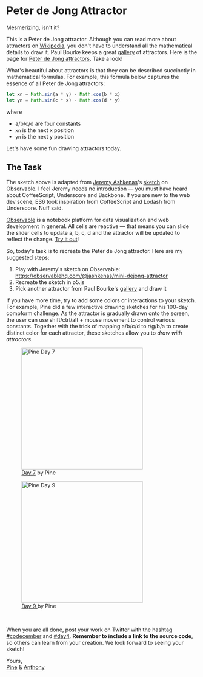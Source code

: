 # Peter de Jong Attractor

<sketch-day-4 />

Mesmerizing, isn't it?

This is a Peter de Jong attractor. Although you can read more about attractors on [Wikipedia](https://en.wikipedia.org/wiki/Attractor), you don't have to understand all the mathematical details to draw it. Paul Bourke keeps a great [gallery](http://paulbourke.net/fractals/) of attractors. Here is the page for [Peter de Jong attractors](http://paulbourke.net/fractals/peterdejong/). Take a look!

What's beautiful about attractors is that they can be described succinctly in mathematical formulas. For example, this formula below captures the essence of all Peter de Jong attractors:

```js
let xn = Math.sin(a * y) - Math.cos(b * x)
let yn = Math.sin(c * x) - Math.cos(d * y)
```

where

- a/b/c/d are four constants
- `xn` is the next x position
- `yn` is the next y position

Let's have some fun drawing attractors today.

## The Task

The sketch above is adapted from [Jeremy Ashkenas](https://twitter.com/jashkenas)'s [sketch](https://observablehq.com/@jashkenas/mini-dejong-attractor) on Observable. I feel Jeremy needs no introduction — you must have heard about CoffeeScript, Underscore and Backbone. If you are new to the web dev scene, ES6 took inspiration from CoffeeScript and Lodash from Underscore. Nuff said.

[Observable](https://observablehq.com) is a notebook platform for data visualization and web development in general. All cells are reactive — that means you can slide the slider cells to update a, b, c, d and the attractor will be updated to reflect the change. [Try it out](https://observablehq.com/@jashkenas/mini-dejong-attractor)!

So, today's task is to recreate the Peter de Jong attractor. Here are my suggested steps:

1. Play with Jeremy's sketch on Observable: https://observablehq.com/@jashkenas/mini-dejong-attractor
2. Recreate the sketch in p5.js
3. Pick another attractor from Paul Bourke's [gallery](http://paulbourke.net/fractals/) and draw it

If you have more time, try to add some colors or interactions to your sketch. For example, Pine did a few interactive drawing sketches for his 100-day compform challenge. As the attractor is gradually drawn onto the screen, the user can use shift/ctrl/alt + mouse movement to control various constants. Together with the trick of mapping a/b/c/d to r/g/b/a to create distinct color for each attractor, these sketches allow you to *draw with attractors*.

<div class="horizontal-images">
  <figure>
    <img src="/assets/2020/4/pine-7.png" alt="Pine Day 7" width="320" height="320">
    <figcaption><a href="https://100.matsu.io/7" class="link">Day 7</a> by Pine</figcaption>
  </figure>
  <figure>
    <img src="/assets/2020/4/pine-9.png" alt="Pine Day 9" width="320" height="320">
    <figcaption><a href="https://100.matsu.io/9" class="link">Day 9 </a> by Pine</figcaption>
  </figure>
</div>
<br>

When you are all done, post your work on Twitter with the hashtag [#codecember](https://twitter.com/hashtag/codecember) and [#day4](https://twitter.com/hashtag/day4). **Remember to include a link to the source code**, so others can learn from your creation. We look forward to seeing your sketch!

Yours, <br>
[Pine](https://twitter.com/octref) & [Anthony](https://twitter.com/antfu7)
